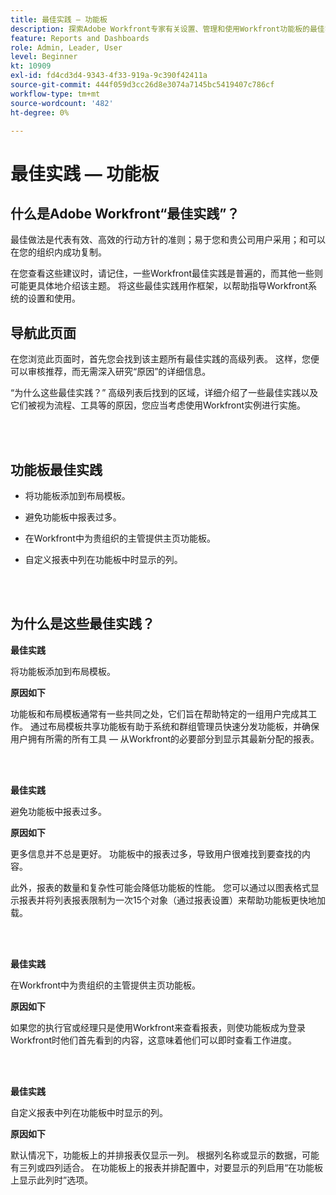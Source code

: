 ```yaml
---
title: 最佳实践 — 功能板
description: 探索Adobe Workfront专家有关设置、管理和使用Workfront功能板的最佳实践建议。
feature: Reports and Dashboards
role: Admin, Leader, User
level: Beginner
kt: 10909
exl-id: fd4cd3d4-9343-4f33-919a-9c390f42411a
source-git-commit: 444f059d3cc26d8e3074a7145bc5419407c786cf
workflow-type: tm+mt
source-wordcount: '482'
ht-degree: 0%

---
```


# 最佳实践 — 功能板

## 什么是Adobe Workfront“最佳实践”？

最佳做法是代表有效、高效的行动方针的准则；易于您和贵公司用户采用；和可以在您的组织内成功复制。

在您查看这些建议时，请记住，一些Workfront最佳实践是普遍的，而其他一些则可能更具体地介绍该主题。 将这些最佳实践用作框架，以帮助指导Workfront系统的设置和使用。

## 导航此页面

在您浏览此页面时，首先您会找到该主题所有最佳实践的高级列表。 这样，您便可以审核推荐，而无需深入研究“原因”的详细信息。

“为什么这些最佳实践？” 高级列表后找到的区域，详细介绍了一些最佳实践以及它们被视为流程、工具等的原因，您应当考虑使用Workfront实例进行实施。

</br>
</br>

## 功能板最佳实践

* 将功能板添加到布局模板。

* 避免功能板中报表过多。

* 在Workfront中为贵组织的主管提供主页功能板。

* 自定义报表中列在功能板中时显示的列。


</br>
</br>


## 为什么是这些最佳实践？

**最佳实践**

将功能板添加到布局模板。

**原因如下**

功能板和布局模板通常有一些共同之处，它们旨在帮助特定的一组用户完成其工作。 通过布局模板共享功能板有助于系统和群组管理员快速分发功能板，并确保用户拥有所需的所有工具 — 从Workfront的必要部分到显示其最新分配的报表。

</br>
</br>

**最佳实践**

避免功能板中报表过多。

**原因如下**

更多信息并不总是更好。 功能板中的报表过多，导致用户很难找到要查找的内容。

此外，报表的数量和复杂性可能会降低功能板的性能。 您可以通过以图表格式显示报表并将列表报表限制为一次15个对象（通过报表设置）来帮助功能板更快地加载。

</br>
</br>

**最佳实践**

在Workfront中为贵组织的主管提供主页功能板。

**原因如下**

如果您的执行官或经理只是使用Workfront来查看报表，则使功能板成为登录Workfront时他们首先看到的内容，这意味着他们可以即时查看工作进度。

</br>
</br>

**最佳实践**

自定义报表中列在功能板中时显示的列。

**原因如下**

默认情况下，功能板上的并排报表仅显示一列。 根据列名称或显示的数据，可能有三列或四列适合。 在功能板上的报表并排配置中，对要显示的列启用“在功能板上显示此列时”选项。
